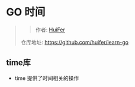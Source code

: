# GO 时间
>> 作者: [HuiFer](https://github.com/huifer)
>
> 仓库地址: https://github.com/huifer/learn-go
## time库
- time 提供了时间相关的操作
